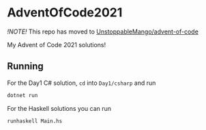 # AdventOfCode2021

*!NOTE!* This repo has moved to [UnstoppableMango/advent-of-code](https://github.com/UnstoppableMango/advent-of-code/tree/main/src/2021)

My Advent of Code 2021 solutions!

## Running

For the Day1 C# solution, `cd` into `Day1/csharp` and run

```bash
dotnet run
```

For the Haskell solutions you can run

```bash
runhaskell Main.hs
```
